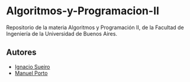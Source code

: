 # Algoritmos-y-Programacion-II
Repositorio de la materia Algoritmos y Programación II, de la Facultad de Ingeniería de la Universidad de Buenos Aires.

Autores
-------
- [Ignacio Sueiro](https://github.com/NSueiro)
- [Manuel Porto](https://github.com/manuporto)
